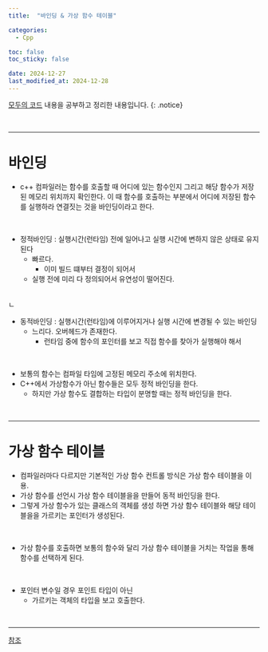 ```yaml
---
title:  "바인딩 & 가상 함수 테이블" 

categories:
  - Cpp

toc: false
toc_sticky: false

date: 2024-12-27
last_modified_at: 2024-12-28
---
```


[모두의 코드](https://modoocode.com/135) 내용을 공부하고 정리한 내용입니다.
{: .notice}

<br/>

---

# 바인딩

* c++ 컴파일러는 함수를 호출할 때 어디에 있는 함수인지 그리고 해당 함수가 저장된 메모리 위치까지 확인한다.
이 때 함수를 호출하는 부분에서 어디에 저장된 함수를 실행하라 연결짓는 것을 바인딩이라고 한다.

<br/>

* 정적바인딩 : 실행시간(런타임) 전에 일어나고 실행 시간에 변하지 않은 상태로 유지된다
    * 빠르다.
        * 이미 빌드 떄부터 결정이 되어서
    * 실행 전에 미리 다 정의되어서 유연성이 떨어진다.

<br/>ㄴ

* 동적바인딩 : 실행시간(런타임)에 이루어지거나 실행 시간에 변경될 수 있는 바인딩
    * 느리다. 오버헤드가 존재한다.
        * 런타임 중에 함수의 포인터를 보고 직접 함수를 찾아가 실행해야 해서

<br/>

* 보통의 함수는 컴파일 타임에 고정된 메모리 주소에 위치한다. 
* C++에서 가상함수가 아닌 함수들은 모두 정적 바인딩을 한다.
    * 하지만 가상 함수도 결합하는 타입이 분명할 때는 정적 바인딩을 한다.

<br/>

---

# 가상 함수 테이블

* 컴파일러마다 다르지만 기본적인 가상 함수 컨트롤 방식은 가상 함수 테이블을 이용.
* 가상 함수를 선언시 가상 함수 테이블을을 만들어 동적 바인딩을 한다.
* 그렇게 가상 함수가 있는 클래스의 객체를 생성 하면 가상 함수 테이블와 해당 테이블을을 가르키는 포인터가 생성된다.

<br/>

* 가상 함수를 호출하면 보통의 함수와 달리 가상 함수 테이블을 거치는 작업을 통해 함수를 선택하게 된다.

<br/>

* 포인터 변수일 경우 포인트 타입이 아닌
    * 가르키는 객체의 타입을 보고 호출한다.

<br/>

---

[참조](https://www.tcpschool.com/php/php_oop_binding)

<br/>